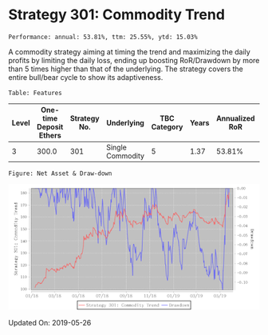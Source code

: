 
# Strategy 301: Commodity Trend

    Performance: annual: 53.81%, ttm: 25.55%, ytd: 15.03%

  
A commodity strategy aiming at timing the trend and maximizing the daily profits by limiting the daily loss, ending up boosting RoR/Drawdown by more than 5 times higher than that of  the underlying. The strategy covers the entire bull/bear cycle to show its adaptiveness.
    

    Table: Features

| Level | One-time Deposit Ethers | Strategy No. | Underlying | TBC Category | Years | Annualized RoR | Largest Drawdown | R/D | Sharpe Ratio | TTM | YTD |
|-------|-------------------------|--------------|-----------------------|-----------------|--------------|----------------|------------------|-----|--------------|--------|-------|
|3|300.0|301|Single Commodity|5|1.37|53.81%|-11.03%|4.88|2.26|25.55%|15.03%|

    Figure: Net Asset & Draw-down

![](./imgs/Strategy_301_Commodity_Trend.png)

Updated On: 2019-05-26
    